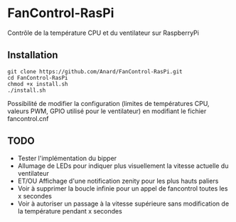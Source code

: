 # FanControl-RasPi
Contrôle de la température CPU et du ventilateur sur RaspberryPi

## Installation

```
git clone https://github.com/Anard/FanControl-RasPi.git
cd FanControl-RasPi
chmod +x install.sh
./install.sh
```

Possibilité de modifier la configuration (limites de températures CPU, valeurs PWM, GPIO utilisé pour le ventilateur) en modifiant le fichier fancontrol.cnf

## TODO
- Tester l'implémentation du bipper
- Allumage de LEDs pour indiquer plus visuellement la vitesse actuelle du ventilateur
- ET/OU Affichage d'une notification zenity pour les plus hauts paliers
- Voir à supprimer la boucle infinie pour un appel de fancontrol toutes les x secondes
- Voir à autoriser un passage à la vitesse supérieure sans modification de la température pendant x secondes
